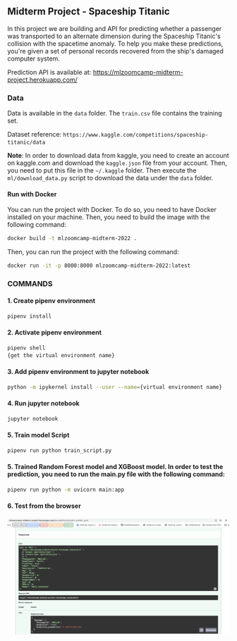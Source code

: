 ## Midterm Project - Spaceship Titanic

In this project we are building and API for predicting whether a passenger was transported to an alternate dimension during the Spaceship Titanic's collision with the spacetime anomaly. To help you make these predictions, you're given a set of personal records recovered from the ship's damaged computer system.

Prediction API is available at: https://mlzoomcamp-midterm-project.herokuapp.com/


### Data

Data is available in the `data` folder. The `train.csv` file contains the training set.

Dataset reference: `https://www.kaggle.com/competitions/spaceship-titanic/data`

**Note**: In order to download data from kaggle, you need to create an account on kaggle.com and download the `kaggle.json` file from your account. Then, you need to put this file in the `~/.kaggle` folder. Then execute the `ml/download_data.py` script to download the data under the `data` folder.


#### Run with Docker

You can run the project with Docker. To do so, you need to have Docker installed on your machine. Then, you need to build the image with the following command:

```bash
docker build -t mlzoomcamp-midterm-2022 .
```

Then, you can run the project with the following command:

```bash
docker run -it -p 8000:8000 mlzoomcamp-midterm-2022:latest
```


### COMMANDS
#### 1. Create pipenv environment
```bash
pipenv install
```

#### 2. Activate pipenv environment
```bash
pipenv shell
{get the virtual environment name}
```

#### 3. Add pipenv environment to jupyter notebook
```bash
python -m ipykernel install --user --name={virtual environment name}
```

#### 4. Run jupyter notebook
```bash
jupyter notebook
```

#### 5. Train model Script
```bash
pipenv run python train_script.py
```

#### 5. Trained Random Forest model and XGBoost model. In order to test the prediction, you need to run the main.py file with the following command:
```bash
pipenv run python -m uvicorn main:app
```

#### 6. Test from the browser
![example_post_api](./images/example_post_api.png)


